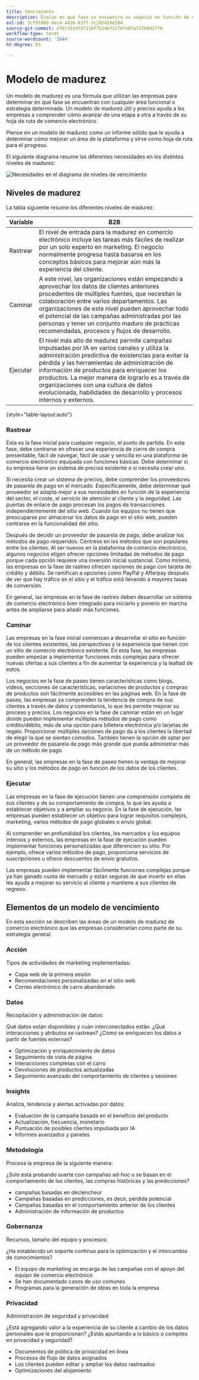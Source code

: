 ```yaml
---
title: Vencimiento
description: Evalúe en qué fase se encuentra su negocio en función de este modelo de vencimiento.
exl-id: 5cf9f080-0ac4-4426-837f-3c245d10e504
source-git-commit: e76f101df47116f7b246f21f0fe0fa72769d2776
workflow-type: tm+mt
source-wordcount: '1044'
ht-degree: 0%

---
```


# Modelo de madurez

Un modelo de madurez es una fórmula que utilizan las empresas para determinar en qué fase se encuentran con cualquier área funcional o estrategia determinada. Un modelo de madurez útil y preciso ayuda a las empresas a comprender cómo avanzar de una etapa a otra a través de su hoja de ruta de comercio electrónico.

Piense en un modelo de madurez como un informe sólido que le ayuda a determinar cómo mejorar un área de la plataforma y sirve como hoja de ruta para el progreso.

El siguiente diagrama resume las diferentes necesidades en los distintos niveles de madurez:

![Necesidades en el diagrama de niveles de vencimiento](../../assets/playbooks/maturity-levels.png)

## Niveles de madurez

La tabla siguiente resume los diferentes niveles de madurez:

| Variable | B2B |
-----------|----------|
| Rastrear | El nivel de entrada para la madurez en comercio electrónico incluye las tareas más fáciles de realizar por un solo experto en marketing. El negocio normalmente progresa hasta basarse en los conceptos básicos para mejorar aún más la experiencia del cliente. |
| Caminar | A este nivel, las organizaciones están empezando a aprovechar los datos de clientes anteriores procedentes de múltiples fuentes, que necesitan la colaboración entre varios departamentos.  Las organizaciones de este nivel pueden aprovechar todo el potencial de las campañas administradas por las personas y tener un conjunto maduro de prácticas recomendadas, procesos y flujos de desarrollo. |
| Ejecutar | El nivel más alto de madurez permite campañas impulsadas por IA en varios canales y utiliza la administración predictiva de existencias para evitar la pérdida y las herramientas de administración de información de productos para enriquecer los productos. La mejor manera de lograrlo es a través de organizaciones con una cultura de datos evolucionada, habilidades de desarrollo y procesos internos y externos. |

{style="table-layout:auto"}

### Rastrear

Esta es la fase inicial para cualquier negocio, el punto de partida. En esta fase, debe centrarse en ofrecer una experiencia de cierre de compra presentable, fácil de navegar, fácil de usar y sencilla en una plataforma de comercio electrónico equipada con funciones básicas. Debe determinar si su empresa tiene un sistema de precios existente o si necesita crear uno.

Si necesita crear un sistema de precios, debe comprender los proveedores de pasarela de pago en el mercado. Específicamente, debe determinar qué proveedor se adapta mejor a sus necesidades en función de la experiencia del sector, el coste, el servicio de atención al cliente y la seguridad. Las puertas de enlace de pago procesan los pagos de transacciones independientemente del sitio web. Cuando los equipos no tienen que preocuparse por almacenar los datos de pago en el sitio web, pueden centrarse en la funcionalidad del sitio.

Después de decidir un proveedor de pasarela de pago, debe analizar los métodos de pago requeridos. Céntrese en los métodos que son populares entre los clientes. Al ser nuevos en la plataforma de comercio electrónico, algunos negocios eligen ofrecer opciones limitadas de métodos de pago porque cada opción requiere una inversión inicial sustancial. Como mínimo, las empresas en la fase de rastreo ofrecen opciones de pago con tarjeta de crédito y débito. Se ramifican a opciones como PayPal y Afterpay después de ver que hay tráfico en el sitio y el tráfico está llevando a mayores tasas de conversión.

En general, las empresas en la fase de rastreo deben desarrollar un sistema de comercio electrónico bien integrado para iniciarlo y ponerlo en marcha antes de ampliarse para añadir más funciones.

### Caminar

Las empresas en la fase inicial comienzan a desarrollar el sitio en función de los clientes existentes, las perspectivas y la experiencia que tienen con un sitio de comercio electrónico existente. En esta fase, las empresas pueden empezar a implementar funciones más complejas para ofrecer nuevas ofertas a sus clientes a fin de aumentar la experiencia y la lealtad de estos.

Los negocios en la fase de paseo tienen características como blogs, videos, secciones de características, variaciones de productos y compras de productos son fácilmente accesibles en las páginas web. En la fase de paseo, las empresas ya comprenden la tendencia de compra de sus clientes a través de datos y comentarios, lo que les permite mejorar su proceso y precios. Los negocios en la fase de caminar están en un lugar donde pueden implementar múltiples métodos de pago como crédito/débito, más de una opción para billetera electrónica y/o tarjetas de regalo. Proporcionar múltiples opciones de pago da a los clientes la libertad de elegir la que se sientan cómodos. También tienen la opción de optar por un proveedor de pasarela de pago más grande que pueda administrar más de un método de pago.

En general, las empresas en la fase de paseo tienen la ventaja de mejorar su sitio y los métodos de pago en función de los datos de los clientes.

### Ejecutar

Las empresas en la fase de ejecución tienen una comprensión completa de sus clientes y de su comportamiento de compra, lo que les ayuda a establecer objetivos y a ampliar su negocio. En la fase de ejecución, las empresas pueden establecer un objetivo para lograr requisitos complejos, marketing, varios métodos de pago globales o envío global.

Al comprender en profundidad los clientes, los mercados y los equipos internos y externos, las empresas en la fase de ejecución pueden implementar funciones personalizadas que diferencien su sitio. Por ejemplo, ofrece varios métodos de pago, proporciona servicios de suscripciones u ofrece descuentos de envío gratuitos.

Las empresas pueden implementar fácilmente funciones complejas porque ya han ganado cuota de mercado y están seguras de que invertir en ellas les ayuda a mejorar su servicio al cliente y mantiene a sus clientes de regreso.

## Elementos de un modelo de vencimiento

En esta sección se describen las áreas de un modelo de madurez de comercio electrónico que las empresas considerarían como parte de su estrategia general.

### Acción

Tipos de actividades de marketing implementadas:

- Capa web de la primera sesión
- Recomendaciones personalizadas en el sitio web
- Correo electrónico de carro abandonado

### Datos

Recopilación y administración de datos:

Qué datos están disponibles y cuán interconectados están. ¿Qué interacciones y atributos se rastrean? ¿Cómo se enriquecen los datos a partir de fuentes externas?

- Optimización y enriquecimiento de datos
- Seguimiento de vista de página
- Interacciones completas con el carro
- Devoluciones de productos actualizadas
- Seguimiento avanzado del comportamiento de clientes y sesiones

### Insights

Analiza, tendencia y alertas activadas por datos:

- Evaluación de la campaña basada en el beneficio del producto
- Actualización, frecuencia, monetario
- Puntuación de posibles clientes impulsada por IA
- Informes avanzados y paneles

### Metodología

Procesa la empresa de la siguiente manera:

¿Solo está probando suerte con campañas ad-hoc o se basan en el comportamiento de los clientes, las compras históricas y las predicciones?

- campañas basadas en déclencheur
- Campañas basadas en predicciones, es decir, pérdida potencial
- Campañas basadas en el comportamiento anterior de los clientes
- Administración de información de productos

### Gobernanza

Recursos, tamaño del equipo y procesos:

¿Ha establecido un soporte continuo para la optimización y el intercambio de conocimientos?

- El equipo de marketing se encarga de las campañas con el apoyo del equipo de comercio electrónico
- Se han documentado casos de uso comunes
- Programas para la generación de ideas en toda la empresa

### Privacidad

Administración de seguridad y privacidad:

¿Está agregando valor a la experiencia de su cliente a cambio de los datos personales que le proporcionan? ¿Estás apuntando a lo básico o compites en privacidad y seguridad?

- Documentos de política de privacidad en línea
- Procesos de flujo de datos asignados
- Los clientes pueden editar y ampliar los datos rastreados
- Optimizaciones del alojamiento
